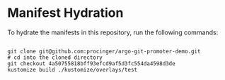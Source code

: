 
# Manifest Hydration

To hydrate the manifests in this repository, run the following commands:

```shell

git clone git@github.com:procinger/argo-git-promoter-demo.git
# cd into the cloned directory
git checkout 4a50755818bff93efcd9af5d3fc554da4598d3de
kustomize build ./kustomize/overlays/test
```